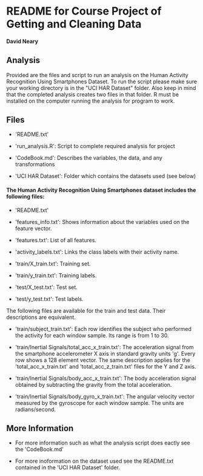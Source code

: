 # README for Course Project of Getting and Cleaning Data
#### David Neary

## Analysis
Provided are the files and script to run an analysis on the Human Activity Recognition Using Smartphones Dataset. To run the script please make sure your working directory is in the "UCI HAR Dataset" folder. Also keep in mind that the completed analysis creates two files in that folder. R must be installed on the computer running the analysis for program to work.

## Files
- 'README.txt'

- 'run_analysis.R': Script to complete required analysis for project

- 'CodeBook.md': Describes the variables, the data, and any transformations

- 'UCI HAR Dataset': Folder which contains the datasets used (see below)

#### The Human Activity Recognition Using Smartphones dataset includes the following files:

- 'README.txt'

- 'features_info.txt': Shows information about the variables used on the feature vector.

- 'features.txt': List of all features.

- 'activity_labels.txt': Links the class labels with their activity name.

- 'train/X_train.txt': Training set.

- 'train/y_train.txt': Training labels.

- 'test/X_test.txt': Test set.

- 'test/y_test.txt': Test labels.

The following files are available for the train and test data. Their descriptions are equivalent. 

- 'train/subject_train.txt': Each row identifies the subject who performed the activity for each window sample. Its range is from 1 to 30. 

- 'train/Inertial Signals/total_acc_x_train.txt': The acceleration signal from the smartphone accelerometer X axis in standard gravity units 'g'. Every row shows a 128 element vector. The same description applies for the 'total_acc_x_train.txt' and 'total_acc_z_train.txt' files for the Y and Z axis. 

- 'train/Inertial Signals/body_acc_x_train.txt': The body acceleration signal obtained by subtracting the gravity from the total acceleration. 

- 'train/Inertial Signals/body_gyro_x_train.txt': The angular velocity vector measured by the gyroscope for each window sample. The units are radians/second. 

## More Information
* For more information such as what the analysis script does eactly see the 'CodeBook.md'

* For more inoformation on the dataset used see the README.txt contained in the 'UCI HAR Dataset' folder.